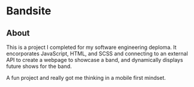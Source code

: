 # Bandsite

## About
This is a project I completed for my software engineering deploma. It encorporates JavaScript, HTML, and SCSS and connecting to an external API to create a webpage to showcase a band, and dynamically displays future shows for the band. 

A fun project and really got me thinking in a mobile first mindset. 
